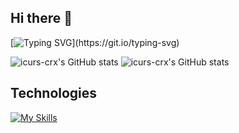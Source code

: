 ## Hi there 👋
[![Typing SVG](https://readme-typing-svg.demolab.com?font=Fira+Code&weight=900&duration=2500&pause=1000&color=F71406&center=true&vCenter=true&multiline=true&repeat=false&width=600&height=350&lines=ICURS-CRX;Currently+a+student%2C+but+a+cybersecurity+expert+soon.)](https://git.io/typing-svg)

![icurs-crx's GitHub stats](https://github-readme-stats.vercel.app/api?username=icurs-crx&show_icons=true&theme=synthwave)
![icurs-crx's GitHub stats](https://github-readme-stats.vercel.app/api?username=icurs-crx&show_icons=true&theme=transparent)
## Technologies 
[![My Skills](https://skillicons.dev/icons?i=js,html,css,nodejs,react,docker,vim,cpp,git,bash,bootstrap,py)](https://skillicons.dev)
<!--
**icurs-crx/icurs-crx** is a ✨ _special_ ✨ repository because its `README.md` (this file) appears on your GitHub profile.

Here are some ideas to get you started:

- 🔭 I’m currently working on ...
- 🌱 I’m currently learning ...
- 👯 I’m looking to collaborate on ...
- 🤔 I’m looking for help with ...
- 💬 Ask me about ...
- 📫 How to reach me: ...
- 😄 Pronouns: ...
- ⚡ Fun fact: ...
-->
